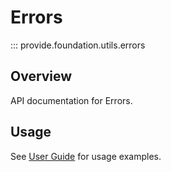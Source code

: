 # Errors

::: provide.foundation.utils.errors

## Overview

API documentation for Errors.

## Usage

See [User Guide](../../guide/index.md) for usage examples.
